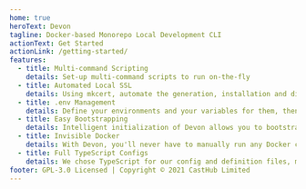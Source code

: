```yaml
---
home: true
heroText: Devon
tagline: Docker-based Monorepo Local Development CLI
actionText: Get Started
actionLink: /getting-started/
features:
  - title: Multi-command Scripting
    details: Set-up multi-command scripts to run on-the-fly
  - title: Automated Local SSL
    details: Using mkcert, automate the generation, installation and distribution of trusted local SSL
  - title: .env Management
    details: Define your environments and your variables for them, then let Devon manage them for you
  - title: Easy Bootstrapping
    details: Intelligent initialization of Devon allows you to bootstrap an existing monorepo with MySQL, Redis and even an NGINX Proxy
  - title: Invisible Docker
    details: With Devon, you'll never have to manually run any Docker commands
  - title: Full TypeScript Configs
    details: We chose TypeScript for our config and definition files, meaning you can enjoy full typing without having to read docs
footer: GPL-3.0 Licensed | Copyright © 2021 CastHub Limited
---
```


